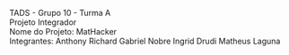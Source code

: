 TADS - Grupo 10 - Turma A
<br>Projeto Integrador 
<br>Nome do Projeto: MatHacker
<br>Integrantes: Anthony Richard 
             Gabriel Nobre 
             Ingrid Drudi 
             Matheus Laguna
